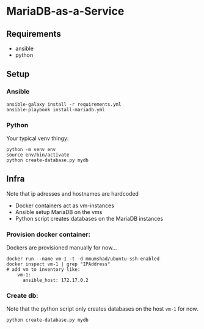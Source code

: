 # MariaDB-as-a-Service

## Requirements

- ansible
- python

## Setup

### Ansible

```
ansible-galaxy install -r requirements.yml
ansible-playbook install-mariadb.yml
```

### Python

Your typical venv thingy:

```
python -m venv env
source env/bin/activate
python create-database.py mydb
```

## Infra

Note that ip adresses and hostnames are hardcoded

- Docker containers act as vm-instances
- Ansible setup MariaDB on the vms
- Python script creates databases on the MariaDB instances

### Provision docker container:
Dockers are provisioned manually for now...

```
docker run --name vm-1 -t -d mmumshad/ubuntu-ssh-enabled
docker inspect vm-1 | grep "IPAddress"
# add vm to inventory like:
    vm-1:
      ansible_host: 172.17.0.2
```

### Create db:

Note that the python script only creates databases on the host `vm-1` for now.

```
python create-database.py mydb
```


